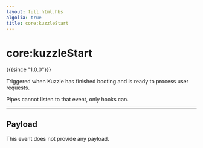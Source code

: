 ```yaml
---
layout: full.html.hbs
algolia: true
title: core:kuzzleStart
---
```


# core:kuzzleStart

{{{since "1.0.0"}}}

Triggered when Kuzzle has finished booting and is ready to process user requests.

<div class="alert alert-info">Pipes cannot listen to that event, only hooks can.</div>

---

## Payload

This event does not provide any payload.
